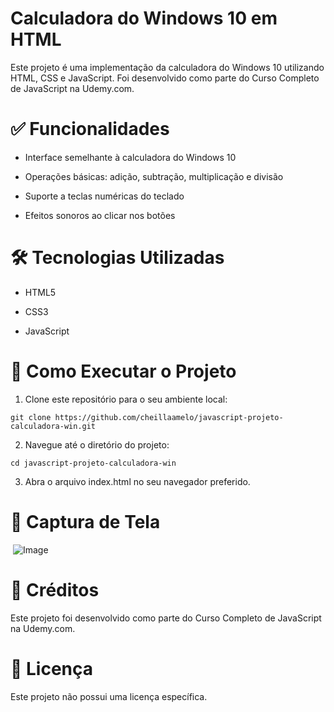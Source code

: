 # Calculadora do Windows 10 em HTML​

Este projeto é uma implementação da calculadora do Windows 10 utilizando HTML, CSS e JavaScript. Foi desenvolvido como parte do Curso Completo de JavaScript na Udemy.com.​


# ✅ Funcionalidades

- Interface semelhante à calculadora do Windows 10​

- Operações básicas: adição, subtração, multiplicação e divisão​

- Suporte a teclas numéricas do teclado​

- Efeitos sonoros ao clicar nos botões​


# 🛠️ Tecnologias Utilizadas

- HTML5​

- CSS3​

- JavaScript​
  

# 🚀 Como Executar o Projeto
1. Clone este repositório para o seu ambiente local:​

```
git clone https://github.com/cheillaamelo/javascript-projeto-calculadora-win.git
```

2. Navegue até o diretório do projeto:​

```
cd javascript-projeto-calculadora-win
```

3. Abra o arquivo index.html no seu navegador preferido.​

# 📸 Captura de Tela
​
![Image](https://github.com/user-attachments/assets/d02802eb-726f-450f-9328-d2de3e831ab7)


# 📜 Créditos
Este projeto foi desenvolvido como parte do Curso Completo de JavaScript na Udemy.com.​

# 📄 Licença
Este projeto não possui uma licença específica.


